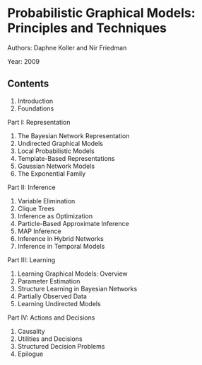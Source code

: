 # Probabilistic Graphical Models: Principles and Techniques

Authors: Daphne Koller and Nir Friedman

Year: 2009

## Contents

1. Introduction
2. Foundations

Part I: Representation

1. The Bayesian Network Representation
2. Undirected Graphical Models
3. Local Probabilistic Models
4. Template-Based Representations
5. Gaussian Network Models
6. The Exponential Family

Part II: Inference

1. Variable Elimination
2. Clique Trees
3. Inference as Optimization
4. Particle-Based Approximate Inference
5. MAP Inference
6. Inference in Hybrid Networks
7. Inference in Temporal Models

Part III: Learning

1. Learning Graphical Models: Overview
2. Parameter Estimation
3. Structure Learning in Bayesian Networks
4. Partially Observed Data
5. Learning Undirected Models

Part IV: Actions and Decisions

1. Causality
2. Utilities and Decisions
3. Structured Decision Problems
4. Epilogue

